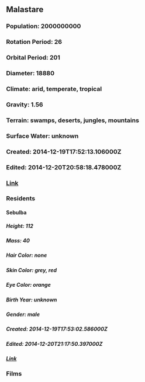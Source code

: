 ## Malastare
### Population: 2000000000
### Rotation Period: 26
### Orbital Period: 201
### Diameter: 18880
### Climate: arid, temperate, tropical
### Gravity: 1.56
### Terrain: swamps, deserts, jungles, mountains
### Surface Water: unknown
### Created: 2014-12-19T17:52:13.106000Z
### Edited: 2014-12-20T20:58:18.478000Z
### [Link](https://swapi.dev/api/planets/35/)
### Residents
#### Sebulba
##### Height: 112
##### Mass: 40
##### Hair Color: none
##### Skin Color: grey, red
##### Eye Color: orange
##### Birth Year: unknown
##### Gender: male
##### Created: 2014-12-19T17:53:02.586000Z
##### Edited: 2014-12-20T21:17:50.397000Z
##### [Link](https://swapi.dev/api/people/41/)
### Films